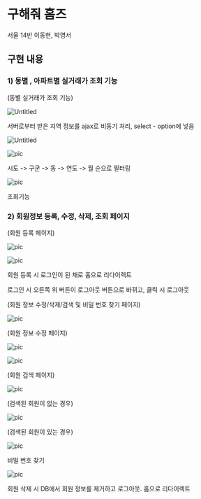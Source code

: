 # 구해줘 홈즈

서울 14반 이동현, 박영서

## 구현 내용

### 1) 동별 , 아파트별 실거래가 조회 기능 

(동별 실거래가 조회 기능)

![Untitled](./img/picture1.png)

서버로부터 받은 지역 정보를 ajax로 비동기 처리, select - option에 넣음

![Untitled](./img/picture3.png)

![pic](./img/picture4.png)

시도 -> 구군 -> 동 -> 연도 -> 월 순으로 필터링

![pic](./img/picture6.png)

조회기능



### 2) 회원정보 등록, 수정, 삭제, 조회 페이지

(회원 등록 페이지)

![pic](./img/picture8.png)

![pic](./img/picture9.png)

회원 등록 시 로그인이 된 채로 홈으로 리다이렉트

로그인 시 오른쪽 위 버튼이 로그아웃 버튼으로 바뀌고, 클릭 시 로그아웃 

(회원 정보 수정/삭제/검색 및 비밀 번호 찾기  페이지)

![pic](./img/picture10.png)

(회원 정보 수정 페이지)

![pic](./img/picture11.png)

![pic](./img/picture12.png)

(회원 검색 페이지)

![pic](./img/picture13.png)

(검색된 회원이 없는 경우)

![pic](./img/picture15.png)

(검색된 회원이 있는 경우)



![pic](./img/picture16.png)

비밀 번호 찾기 

![pic](./img/picture17.png)

회원 삭제 시 DB에서 회원 정보를 제거하고 로그아웃. 홈으로 리다이렉트

